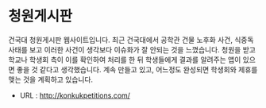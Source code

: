 # 청원게시판
건국대 청원게시판 웹사이트입니다. 최근 건국대에서 공학관 건물 노후화 사건, 식중독 사태를 보고 이러한 사건이 생각보다 이슈화가 잘 안되는 것을 느꼈습니다. 
청원을 받고 학교나 학생회 측이 이를 확인하여 처리를 한 뒤 학생들에게 결과를 알려주는 앱이 있으면 좋을 것 같다고 생각했습니다. 계속 만들고 있고, 어느정도 완성되면 학생회와 제휴를 맺는 것을 계획하고 있습니다.

* URL : http://konkukpetitions.com/


